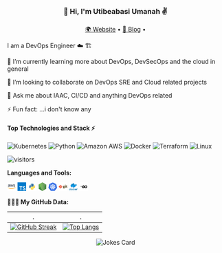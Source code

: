 <h3 align="center">👋 Hi, I'm Utibeabasi Umanah ✌️</h3>
<p align="center">
  <a href="https://utibeumanah.netlify.app">🌍 Website</a> • 
  <a href="https://utibeabasiumanah6.medium.com/">📖 Blog</a> • 
</p>

<!-- ![](logo.jpg) -->

I am a DevOps Engineer ☁️ 🏗️

🌱 I’m currently learning more about DevOps, DevSecOps and the cloud in general

👯 I’m looking to collaborate on DevOps SRE and Cloud related projects

💬 Ask me about IAAC, CI/CD and anything DevOps related

⚡ Fun fact: ...i don't know any

#### Top Technologies and Stack ⚡️

![Kubernetes](https://img.shields.io/static/v1?style=for-the-badge&message=Kubernetes&color=222222&logo=Kubernetes&logoColor=3970E4&label=)
![Python](https://img.shields.io/static/v1?style=for-the-badge&message=Python&color=FFE873&logo=Python&logoColor=4B8BBE&label=)
![Amazon AWS](https://img.shields.io/static/v1?style=for-the-badge&message=Amazon+AWS&color=232F3E&logo=Amazon+AWS&logoColor=FFFFFF&label=)  ![Docker](https://img.shields.io/static/v1?style=for-the-badge&message=Docker&color=2496ED&logo=Docker&logoColor=FFFFFF&label=) 
![Terraform](https://img.shields.io/static/v1?style=for-the-badge&message=Terraform&color=222222&logo=Terraform&logoColor=3970E4&label=)
![Linux](https://img.shields.io/static/v1?style=for-the-badge&message=Linux&color=222222&logo=Linux&logoColor=FCC624&label=) 

![visitors](https://komarev.com/ghpvc/?username=utibeabasi6)

**Languages and Tools:**  

<code><img height="20" src="https://raw.githubusercontent.com/github/explore/80688e429a7d4ef2fca1e82350fe8e3517d3494d/topics/aws/aws.png"></code>
<code><img height="20" src="https://raw.githubusercontent.com/github/explore/80688e429a7d4ef2fca1e82350fe8e3517d3494d/topics/typescript/typescript.png"></code>
<code><img height="20" src="https://raw.githubusercontent.com/github/explore/80688e429a7d4ef2fca1e82350fe8e3517d3494d/topics/python/python.png"></code>
<code><img height="20" src="https://raw.githubusercontent.com/github/explore/80688e429a7d4ef2fca1e82350fe8e3517d3494d/topics/nodejs/nodejs.png"></code>
<code><img height="20" src="https://raw.githubusercontent.com/github/explore/80688e429a7d4ef2fca1e82350fe8e3517d3494d/topics/kubernetes/kubernetes.png"></code>
<code><img height="20" src="https://raw.githubusercontent.com/github/explore/80688e429a7d4ef2fca1e82350fe8e3517d3494d/topics/git/git.png"></code>
<code><img height="20" src="https://raw.githubusercontent.com/github/explore/80688e429a7d4ef2fca1e82350fe8e3517d3494d/topics/docker/docker.png"></code>
<code><img height="20" src="https://raw.githubusercontent.com/github/explore/80688e429a7d4ef2fca1e82350fe8e3517d3494d/topics/go/go.png"></code>



 **👨🏾‍💻 My GitHub Data:**

|                                                                                                            .                                                                                                            |                                                                             .                                                                             |
| :---------------------------------------------------------------------------------------------------------------------------------------------------------------------------------------------------------------------: | :-------------------------------------------------------------------------------------------------------------------------------------------------------: |
| [![GitHub Streak](https://github-readme-streak-stats.herokuapp.com?user=utibeabasi6&theme=cobalt&hide_border=true&date_format=M%20j%5B%2C%20Y%5D&fire=DD0000&ring=DD2727&currStreakNum=00DD3DC2&background=000000)](#!) | [![Top Langs](https://github-readme-stats.vercel.app/api/top-langs/?username=utibeabasi6&layout=compact&theme=vision-friendly-dark&hide_border=true)](#!) |

<div id="github_stats" align="center">

<!--[![Utibeabasi's GitHub stats](https://github-readme-stats.vercel.app/api?username=utibeabasi6&count_private=true&show_icons=true&theme=radical&hide_border=true)](#!)-->

![Jokes Card](https://readme-jokes.vercel.app/api?theme=redical&hide_border=true)

</div>
<!--
**utibeabasi6/utibeabasi6** is a ✨ _special_ ✨ repository because its `README.md` (this file) appears on your GitHub profile.


-->
